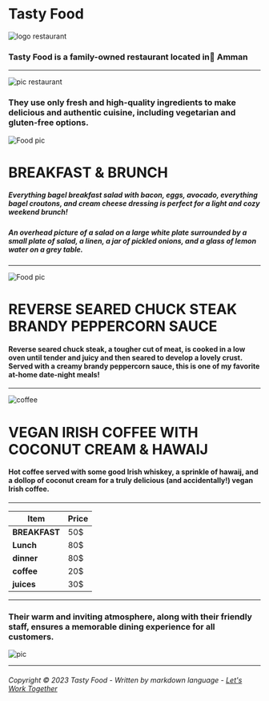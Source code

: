 # **Tasty Food**





![logo restaurant](https://mir-s3-cdn-cf.behance.net/project_modules/fs/4a0129115068253.64539737ee72d.png)




### Tasty Food is a family-owned restaurant located in ِAmman 

---


![pic restaurant](https://mir-s3-cdn-cf.behance.net/project_modules/fs/ec860e115068253.64539737f0145.png)



 ### They use only fresh and high-quality ingredients to make delicious and authentic cuisine, including vegetarian and gluten-free options.

![Food pic](https://www.pngmart.com/files/15/Salad-Food-Plate-Top-View-PNG.png)

 # BREAKFAST & BRUNCH

##### Everything bagel breakfast salad with bacon, eggs, avocado, everything bagel croutons, and cream cheese dressing is perfect for a light and cozy weekend brunch!

##### An overhead picture of a salad on a large white plate surrounded by a small plate of salad, a linen, a jar of pickled onions, and a glass of lemon water on a grey table.



---
![Food pic](https://www.pngmart.com/files/15/Food-Plate-Top-View-Nutrition-PNG.png)

# REVERSE SEARED CHUCK STEAK BRANDY PEPPERCORN SAUCE

#### Reverse seared chuck steak, a tougher cut of meat, is cooked in a low oven until tender and juicy and then seared to develop a lovely crust. Served with a creamy brandy peppercorn sauce, this is one of my favorite at-home date-night meals! 


---

![coffee](https://www.pngmart.com/files/15/Fresh-Coffee-Beans-Transparent-PNG.png)


# VEGAN IRISH COFFEE WITH COCONUT CREAM & HAWAIJ


#### Hot coffee served with some good Irish whiskey, a sprinkle of hawaij, and a dollop of coconut cream for a truly delicious (and accidentally!) vegan Irish coffee.


---


| Item          | Price | 
|---------------|:----- |
| **BREAKFAST** |  50$  |  
| **Lunch**     |  80$  | 
| **dinner**    |  80$  |         
| **coffee**    |  20$  |           
| **juices**    |  30$  |       

---
### Their warm and inviting atmosphere, along with their friendly staff, ensures a memorable dining experience for all customers. 

![pic](https://mir-s3-cdn-cf.behance.net/project_modules/fs/6bcbe2115068253.64539737ec242.png) 


 ----

###### Copyright © 2023 Tasty Food - Written by markdown language - [Let's Work Together](https://duaahammo.myportfolio.com/contact) 

